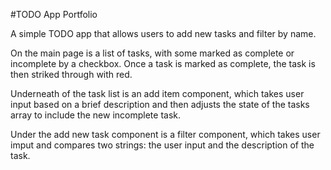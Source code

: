#TODO App Portfolio

<p>A simple TODO app that allows users to add new tasks and filter by name.</p>

<p>On the main page is a list of tasks, with some marked as complete or incomplete by a checkbox. Once a task is marked as complete, the task is then striked through with red.</p>

<p>Underneath of the task list is an add item component, which takes user input based on a brief description and then adjusts the state of the tasks array to include the new incomplete task.</p>

<p>Under the add new task component is a filter component, which takes user imput and compares two strings: the user input and the description of the task.</p>